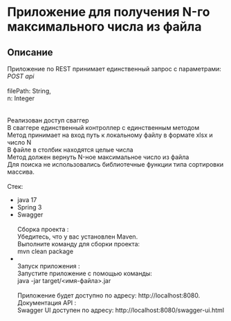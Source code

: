 # Приложение для получения N-го максимального числа из файла

## Описание
Приложение по REST принимает единственный запрос c параметрами:<br>
_POST api_<br>
<br>
filePath: String,<br>
n: Integer<br>
<br>
<br>
Реализован доступ сваггер<br>
В сваггере единственный контроллер с единственным методом<br>
Метод принимает на вход путь к локальному файлу в формате xlsx и число N<br>
В файле в столбик находятся целые числа<br>
Метод должен вернуть N-ное максимальное число из файла<br>
Для поиска не использовались библиотечные функции типа сортировки массива.<br>
<br>
Стек:
- java 17
- Spring 3
- Swagger<br>
  <br>
Сборка проекта :<br>
  Убедитесь, что у вас установлен Maven.<br>
  Выполните команду для сборки проекта:<br>
  mvn clean package<br>
- <br>
  Запуск приложения :<br>
  Запустите приложение с помощью команды:<br>
  java -jar target/<имя-файла>.jar<br>
  <br>
  Приложение будет доступно по адресу: http://localhost:8080.<br>
  Документация API :<br>
  Swagger UI доступен по адресу: http://localhost:8080/swagger-ui.html
  